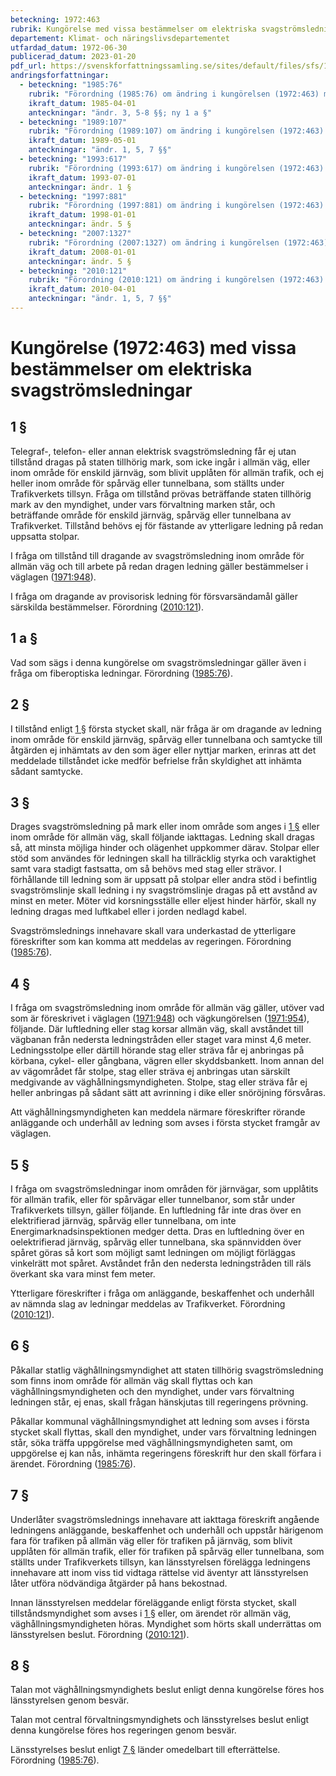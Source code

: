 ```yaml
---
beteckning: 1972:463
rubrik: Kungörelse med vissa bestämmelser om elektriska svagströmsledningar
departement: Klimat- och näringslivsdepartementet
utfardad_datum: 1972-06-30
publicerad_datum: 2023-01-20
pdf_url: https://svenskforfattningssamling.se/sites/default/files/sfs/1972-06/SFS1972-463.pdf
andringsforfattningar:
  - beteckning: "1985:76"
    rubrik: "Förordning (1985:76) om ändring i kungörelsen (1972:463) med vissa bestämmelser om elektriska svagströmsledningar"
    ikraft_datum: 1985-04-01
    anteckningar: "ändr. 3, 5-8 §§; ny 1 a §"
  - beteckning: "1989:107"
    rubrik: "Förordning (1989:107) om ändring i kungörelsen (1972:463) med vissa bestämmelser om elektriska svagströmsledningar"
    ikraft_datum: 1989-05-01
    anteckningar: "ändr. 1, 5, 7 §§"
  - beteckning: "1993:617"
    rubrik: "Förordning (1993:617) om ändring i kungörelsen (1972:463) med vissa bestämmelser om elektriska svagströmsledningar"
    ikraft_datum: 1993-07-01
    anteckningar: ändr. 1 §
  - beteckning: "1997:881"
    rubrik: "Förordning (1997:881) om ändring i kungörelsen (1972:463) med vissa bestämmelser om elektriska svagströmsledningar"
    ikraft_datum: 1998-01-01
    anteckningar: ändr. 5 §
  - beteckning: "2007:1327"
    rubrik: "Förordning (2007:1327) om ändring i kungörelsen (1972:463) med vissa bestämmelser om elektriska svagströmsledningar"
    ikraft_datum: 2008-01-01
    anteckningar: ändr. 5 §
  - beteckning: "2010:121"
    rubrik: "Förordning (2010:121) om ändring i kungörelsen (1972:463) med vissa bestämmelser om elektriska svagströmsledningar"
    ikraft_datum: 2010-04-01
    anteckningar: "ändr. 1, 5, 7 §§"
---
```


# Kungörelse (1972:463) med vissa bestämmelser om elektriska svagströmsledningar

## 1 §

Telegraf-, telefon- eller annan elektrisk svagströmsledning får ej utan tillstånd dragas på staten tillhörig mark, som icke ingår i allmän väg, eller inom område för enskild järnväg, som blivit upplåten för allmän trafik, och ej heller inom område för spårväg eller tunnelbana, som ställts under Trafikverkets tillsyn. Fråga om tillstånd prövas beträffande staten tillhörig mark av den myndighet, under vars förvaltning marken står, och beträffande område för enskild järnväg, spårväg eller tunnelbana av Trafikverket. Tillstånd behövs ej för fästande av ytterligare ledning på redan uppsatta stolpar.

I fråga om tillstånd till dragande av svagströmsledning inom område för allmän väg och till arbete på redan dragen ledning gäller bestämmelser i väglagen ([1971:948](https://selex.se/eli/sfs/1971/948)).

I fråga om dragande av provisorisk ledning för försvarsändamål gäller särskilda bestämmelser. Förordning ([2010:121](https://selex.se/eli/sfs/2010/121)).

## 1 a §

Vad som sägs i denna kungörelse om svagströmsledningar gäller även i fråga om fiberoptiska ledningar. Förordning ([1985:76](https://selex.se/eli/sfs/1985/76)).

## 2 §

I tillstånd enligt [1 §](#1) första stycket skall, när fråga är om dragande av ledning inom område för enskild järnväg, spårväg eller tunnelbana och samtycke till åtgärden ej inhämtats av den som äger eller nyttjar marken, erinras att det meddelade tillståndet icke medför befrielse från skyldighet att inhämta sådant samtycke.

## 3 §

Drages svagströmsledning på mark eller inom område som anges i [1 §](#1) eller inom område för allmän väg, skall följande iakttagas. Ledning skall dragas så, att minsta möjliga hinder och olägenhet uppkommer därav. Stolpar eller stöd som användes för ledningen skall ha tillräcklig styrka och varaktighet samt vara stadigt fastsatta, om så behövs med stag eller strävor. I förhållande till ledning som är uppsatt på stolpar eller andra stöd i befintlig svagströmslinje skall ledning i ny svagströmslinje dragas på ett avstånd av minst en meter. Möter vid korsningsställe eller eljest hinder härför, skall ny ledning dragas med luftkabel eller i jorden nedlagd kabel.

Svagströmslednings innehavare skall vara underkastad de ytterligare föreskrifter som kan komma att meddelas av regeringen. Förordning ([1985:76](https://selex.se/eli/sfs/1985/76)).

## 4 §

I fråga om svagströmsledning inom område för allmän väg gäller, utöver vad som är föreskrivet i väglagen ([1971:948](https://selex.se/eli/sfs/1971/948)) och vägkungörelsen ([1971:954](https://selex.se/eli/sfs/1971/954)), följande. Där luftledning eller stag korsar allmän väg, skall avståndet till vägbanan från nedersta ledningstråden eller staget vara minst 4,6 meter. Ledningsstolpe eller därtill hörande stag eller sträva får ej anbringas på körbana, cykel- eller gångbana, vägren eller skyddsbankett. Inom annan del av vägområdet får stolpe, stag eller sträva ej anbringas utan särskilt medgivande av väghållningsmyndigheten. Stolpe, stag eller sträva får ej heller anbringas på sådant sätt att avrinning i dike eller snöröjning försvåras.

Att väghållningsmyndigheten kan meddela närmare föreskrifter rörande anläggande och underhåll av ledning som avses i första stycket framgår av väglagen.

## 5 §

I fråga om svagströmsledningar inom områden för järnvägar, som upplåtits för allmän trafik, eller för spårvägar eller tunnelbanor, som står under Trafikverkets tillsyn, gäller följande. En luftledning får inte dras över en elektrifierad järnväg, spårväg eller tunnelbana, om inte Energimarknadsinspektionen medger detta. Dras en luftledning över en oelektrifierad järnväg, spårväg eller tunnelbana, ska spännvidden över spåret göras så kort som möjligt samt ledningen om möjligt förläggas vinkelrätt mot spåret. Avståndet från den nedersta ledningstråden till räls överkant ska vara minst fem meter.

Ytterligare föreskrifter i fråga om anläggande, beskaffenhet och underhåll av nämnda slag av ledningar meddelas av Trafikverket. Förordning ([2010:121](https://selex.se/eli/sfs/2010/121)).

## 6 §

Påkallar statlig väghållningsmyndighet att staten tillhörig svagströmsledning som finns inom område för allmän väg skall flyttas och kan väghållningsmyndigheten och den myndighet, under vars förvaltning ledningen står, ej enas, skall frågan hänskjutas till regeringens prövning.

Påkallar kommunal väghållningsmyndighet att ledning som avses i första stycket skall flyttas, skall den myndighet, under vars förvaltning ledningen står, söka träffa uppgörelse med väghållningsmyndigheten samt, om uppgörelse ej kan nås, inhämta regeringens föreskrift hur den skall förfara i ärendet. Förordning ([1985:76](https://selex.se/eli/sfs/1985/76)).

## 7 §

Underlåter svagströmslednings innehavare att iakttaga föreskrift angående ledningens anläggande, beskaffenhet och underhåll och uppstår härigenom fara för trafiken på allmän väg eller för trafiken på järnväg, som blivit upplåten för allmän trafik, eller för trafiken på spårväg eller tunnelbana, som ställts under Trafikverkets tillsyn, kan länsstyrelsen förelägga ledningens innehavare att inom viss tid vidtaga rättelse vid äventyr att länsstyrelsen låter utföra nödvändiga åtgärder på hans bekostnad.

Innan länsstyrelsen meddelar föreläggande enligt första stycket, skall tillståndsmyndighet som avses i [1 §](#1) eller, om ärendet rör allmän väg, väghållningsmyndigheten höras. Myndighet som hörts skall underrättas om länsstyrelsen beslut. Förordning ([2010:121](https://selex.se/eli/sfs/2010/121)).

## 8 §

Talan mot väghållningsmyndighets beslut enligt denna kungörelse föres hos länsstyrelsen genom besvär.

Talan mot central förvaltningsmyndighets och länsstyrelses beslut enligt denna kungörelse föres hos regeringen genom besvär.

Länsstyrelses beslut enligt [7 §](#7) länder omedelbart till efterrättelse. Förordning ([1985:76](https://selex.se/eli/sfs/1985/76)).